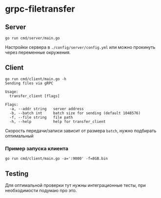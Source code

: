 # grpc-filetransfer

## Server 

```go run cmd/server/main.go```

Настройки сервера в `./config/server/config.yml` или можно прокинуть через переменные окружения.

## Client

```
go run cmd/client/main.go -h
Sending files via gRPC

Usage:
  transfer_client [flags]

Flags:
  -a, --addr string   server address
  -b, --batch int     batch size for sending (default 1048576)
  -f, --file string   file path
  -h, --help          help for transfer_client
```

Скорость передачи/записи зависит от размера `batch`, нужно подбирать оптимальный 

### Пример запуска клиента 

```go run cmd/client/main.go -a=':9000' -f=8GB.bin```


## Testing

Для оптимальной проверки тут нужны интеграционные тесты, при необходимости подумаю про это.
